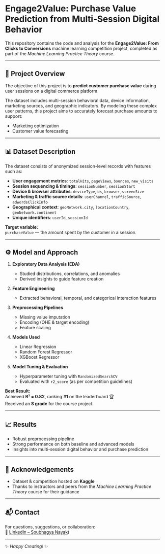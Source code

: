 # Engage2Value: Purchase Value Prediction from Multi-Session Digital Behavior

This repository contains the code and analysis for the **Engage2Value: From Clicks to Conversions** machine learning competition project, completed as part of the *Machine Learning Practice Theory* course.

---

## 📌 Project Overview
The objective of this project is to **predict customer purchase value** during user sessions on a digital commerce platform.  

The dataset includes multi-session behavioral data, device information, marketing sources, and geographic indicators. By modeling these complex user patterns, this project aims to accurately forecast purchase amounts to support:
- Marketing optimization
- Customer value forecasting

---

## 📊 Dataset Description
The dataset consists of anonymized session-level records with features such as:

- **User engagement metrics**: `totalHits`, `pageViews`, `bounces`, `new_visits`
- **Session sequencing & timings**: `sessionNumber`, `sessionStart`
- **Device & browser attributes**: `deviceType`, `os`, `browser`, `screenSize`
- **Marketing & traffic source details**: `userChannel`, `trafficSource`, `adwordsClickInfo`
- **Geographical context**: `geoNetwork.city`, `locationCountry`, `geoNetwork.continent`
- **Unique identifiers**: `userId`, `sessionId`

**Target variable:**  
`purchaseValue` — the amount spent by the customer in a session.

---

## ⚙️ Model and Approach
1. **Exploratory Data Analysis (EDA)**  
   - Studied distributions, correlations, and anomalies  
   - Derived insights to guide feature creation  

2. **Feature Engineering**  
   - Extracted behavioral, temporal, and categorical interaction features  

3. **Preprocessing Pipelines**  
   - Missing value imputation  
   - Encoding (OHE & target encoding)  
   - Feature scaling  

4. **Models Used**  
   - Linear Regression  
   - Random Forest Regressor  
   - XGBoost Regressor  

5. **Model Tuning & Evaluation**  
   - Hyperparameter tuning with `RandomizedSearchCV`  
   - Evaluated with `r2_score` (as per competition guidelines)  

**Best Result:**  
Achieved **R² = 0.82**, ranking **#1** on the leaderboard 🏆  
Received an **S grade** for the course project.

---

## 📈 Results
- Robust preprocessing pipeline  
- Strong performance on both baseline and advanced models  
- Insights into multi-session digital behavior and purchase prediction  

---

## 🙏 Acknowledgements
- Dataset & competition hosted on **Kaggle**  
- Thanks to instructors and peers from the *Machine Learning Practice Theory* course for their guidance  

---

## 📬 Contact
For questions, suggestions, or collaboration:  
🔗 [LinkedIn – Soubhagya Nayak](https://www.linkedin.com/in/soubhagya-nayak-27b9b72a7/))

---

✨ *Happy Creating!* ✨
